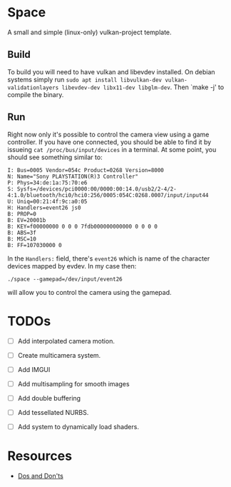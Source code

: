# Space

A small and simple (linux-only) vulkan-project template.

## Build

To build you will need to have vulkan and libevdev installed.
On debian systems simply run `sudo apt install libvulkan-dev
vulkan-validationlayers libevdev-dev libx11-dev libglm-dev`.
Then `make -j' to compile the binary.

## Run

Right now only it's possible to control the camera view using a 
game controller. 
If you have one connected, you should be able to find it by issueing
`cat /proc/bus/input/devices` in a terminal.
At some point, you should see something similar to:

``` text
I: Bus=0005 Vendor=054c Product=0268 Version=8000
N: Name="Sony PLAYSTATION(R)3 Controller"
P: Phys=34:de:1a:75:70:e6
S: Sysfs=/devices/pci0000:00/0000:00:14.0/usb2/2-4/2-4:1.0/bluetooth/hci0/hci0:256/0005:054C:0268.0007/input/input44
U: Uniq=00:21:4f:9c:a0:05
H: Handlers=event26 js0 
B: PROP=0
B: EV=20001b
B: KEY=f00000000 0 0 0 7fdb000000000000 0 0 0 0
B: ABS=3f
B: MSC=10
B: FF=107030000 0
```

In the `Handlers:` field, there's `event26` which is name of the character
devices mapped by evdev. In my case then:

```
./space --gamepad=/dev/input/event26
```

will allow you to control the camera using the gamepad.

# TODOs
- [ ] Add interpolated camera motion.
- [ ] Create multicamera system.
- [ ] Add IMGUI
- [ ] Add multisampling for smooth images
- [ ] Add double buffering
- [ ] Add tessellated NURBS.
- [ ] Add system to dynamically load shaders.


# Resources

- [Dos and Don'ts](https://developer.nvidia.com/blog/vulkan-dos-donts/)
